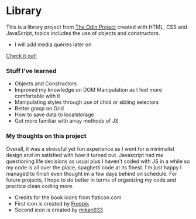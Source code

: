 # Library
This is a library project from [The Odin Project](https://www.theodinproject.com/courses/javascript/lessons/library) created with HTML, CSS and JavaScript, topics includes the use of objects and constructors. 
* I will add media queries later on

[Check it out!](https://DenzelGranadoz.github.io/library)

### Stuff I've learned
* Objects and Constructors
* Improved my knowledge on DOM Manipulation as I feel more comfortable with it
* Manipulating styles through use of child or sibling selectors
* Better grasp on Grid
* How to save data to localstorage
* Got more familiar with array methods of JS

### My thoughts on this project
Overall, it was a stressful yet fun experience as I went for a minimalist design and im satisfied with how it turned out. Javascript had me questioning life decisions as usual plus I haven't coded with JS in a while so my code is all over the place, spaghetti code at its finest. I'm just happy I managed to finish even thought im a few days behind on schedule. For future projects, I hope to do better in terms of organizing my code and practice clean coding more.

* Credits for the book icons from flaticon.com
* First icon is created by [Freepik](https://www.flaticon.com/free-icons/books)
* Second icon is created by [mikan933](https://www.flaticon.com/free-icons/book)

